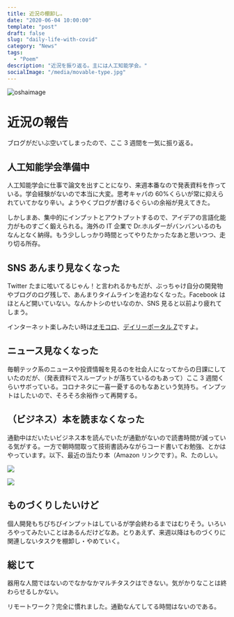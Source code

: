 ```yaml
---
title: 近況の棚卸し。
date: "2020-06-04 10:00:00"
template: "post"
draft: false
slug: "daily-life-with-covid"
category: "News"
tags:
  - "Poem"
description: "近況を振り返る。主には人工知能学会。"
socialImage: "/media/movable-type.jpg"
---
```


![oshaimage](/media/movable-type.jpg)

# 近況の報告

ブログがだいぶ空いてしまったので、ここ 3 週間を一気に振り返る。

## 人工知能学会準備中

人工知能学会に仕事で論文を出すことになり、来週本番なので発表資料を作っている。学会経験がないので本当に大変。思考キャパの 60%くらいが常に抑えられていてかなり辛い。ようやくブログが書けるぐらいの余裕が見えてきた。

しかしまあ、集中的にインプットとアウトプットするので、アイデアの言語化能力がものすごく鍛えられる。海外の IT 企業で Dr.ホルダーがバンバンいるのもなんとなく納得。もう少ししっかり時間とってやりたかったなあと思いつつ、走り切る所存。

## SNS あんまり見なくなった

Twitter たまに呟いてるじゃん！と言われるかもだが、ぶっちゃけ自分の開発物やブログのログ残しで、あんまりタイムラインを追わなくなった。Facebook はほとんど開いていない。なんかトシのせいなのか、SNS 見ると以前より疲れてしまう。

インターネット楽しみたい時は[オモコロ](https://omocoro.jp/)、[デイリーポータル Z](https://dailyportalz.jp/)ですよ。

## ニュース見なくなった

毎朝テック系のニュースや投資情報を見るのを社会人になってからの日課にしていたのだが、（発表資料でスループットが落ちているのもあって）ここ 3 週間くらいサボっている。コロナネタに一喜一憂するのもなあという気持ち。インプットはしたいので、そろそろ余裕作って再開する。

## （ビジネス）本を読まなくなった

通勤中はだいたいビジネス本を読んでいたが通勤がないので読書時間が減っている気がする。一方で朝時間取って技術書読みながらコード書いてお勉強、とかはやっています。以下、最近の当たり本（Amazon リンクです）。R、たのしい。

<a target="_blank"  href="https://www.amazon.co.jp/gp/product/B07F1KL3KR/ref=as_li_tl?ie=UTF8&camp=247&creative=1211&creativeASIN=B07F1KL3KR&linkCode=as2&tag=ryopenguin-22&linkId=98345506294314ed63f39b9eb1c8924d"><img border="0" src="//ws-fe.amazon-adsystem.com/widgets/q?_encoding=UTF8&MarketPlace=JP&ASIN=B07F1KL3KR&ServiceVersion=20070822&ID=AsinImage&WS=1&Format=_SL160_&tag=ryopenguin-22" ></a><img src="//ir-jp.amazon-adsystem.com/e/ir?t=ryopenguin-22&l=am2&o=9&a=B07F1KL3KR" width="1" height="1" border="0" alt="" style="border:none !important; margin:0px !important;" />

<a target="_blank"  href="https://www.amazon.co.jp/gp/product/B0834JN23Y/ref=as_li_tl?ie=UTF8&camp=247&creative=1211&creativeASIN=B0834JN23Y&linkCode=as2&tag=ryopenguin-22&linkId=0bfb2581fac4ded72517f93b106d3b80"><img border="0" src="//ws-fe.amazon-adsystem.com/widgets/q?_encoding=UTF8&MarketPlace=JP&ASIN=B0834JN23Y&ServiceVersion=20070822&ID=AsinImage&WS=1&Format=_SL160_&tag=ryopenguin-22" ></a><img src="//ir-jp.amazon-adsystem.com/e/ir?t=ryopenguin-22&l=am2&o=9&a=B0834JN23Y" width="1" height="1" border="0" alt="" style="border:none !important; margin:0px !important;" />

## ものづくりしたいけど

個人開発もちびちびインプットはしているが学会終わるまではむりそう。いろいろやってみたいことはあるんだけどなあ。とりあえず、来週以降はものづくりに関連しないタスクを棚卸し・やめていく。

## 総じて

器用な人間ではないのでなかなかマルチタスクはできない。気がかりなことは終わらせるしかない。

リモートワーク？完全に慣れました。通勤なんてしてる時間はないのである。
